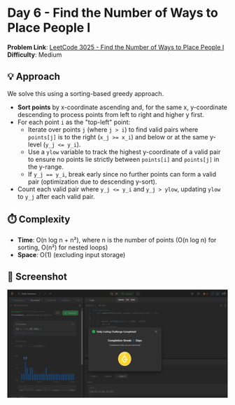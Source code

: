 # Day 6 - Find the Number of Ways to Place People I

**Problem Link**: [LeetCode 3025 - Find the Number of Ways to Place People I](https://leetcode.com/problems/find-the-number-of-ways-to-place-people-i/)  
**Difficulty**: Medium

## 💡 Approach

We solve this using a sorting-based greedy approach.

- **Sort points** by x-coordinate ascending and, for the same x, y-coordinate descending to process points from left to right and higher y first.
- For each point `i` as the "top-left" point:
  - Iterate over points `j` (where `j > i`) to find valid pairs where `points[j]` is to the right (`x_j >= x_i`) and below or at the same y-level (`y_j <= y_i`).
  - Use a `ylow` variable to track the highest y-coordinate of a valid pair to ensure no points lie strictly between `points[i]` and `points[j]` in the y-range.
  - If `y_j == y_i`, break early since no further points can form a valid pair (optimization due to descending y-sort).
- Count each valid pair where `y_j <= y_i` and `y_j > ylow`, updating `ylow` to `y_j` after each valid pair.

## ⏱️ Complexity

- **Time**: O(n log n + n²), where n is the number of points (O(n log n) for sorting, O(n²) for nested loops)
- **Space**: O(1) (excluding input storage)

## 📸 Screenshot
![Solution Screenshot](screenshot.png)

